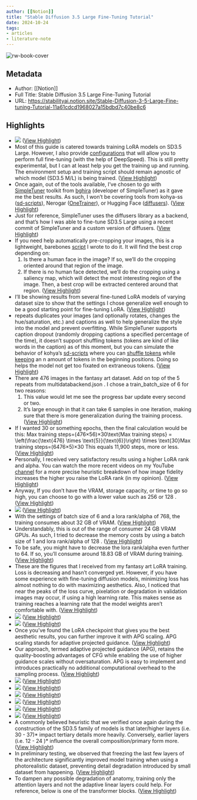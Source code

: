 ```yaml
---
author: [[Notion]]
title: "Stable Diffusion 3.5 Large Fine-Tuning Tutorial"
date: 2024-10-24
tags: 
- articles
- literature-note
---
```

![rw-book-cover](https://www.notion.so/images/meta/default.png)

## Metadata
- Author: [[Notion]]
- Full Title: Stable Diffusion 3.5 Large Fine-Tuning Tutorial
- URL: https://stabilityai.notion.site/Stable-Diffusion-3-5-Large-Fine-tuning-Tutorial-11a61cdcd1968027a15bdbd7c40be8c6

## Highlights
- ![](https://www.notion.so/image/https%3A%2F%2Fprod-files-secure.s3.us-west-2.amazonaws.com%2F4e8dae13-2612-4518-91a4-53485ccdba7c%2F2af8625c-11c7-4d36-b6a3-1a5d1d3aaa6f%2Fimage.png?table=block&id=12561cdc-d196-802f-b08d-d43522ea4341&spaceId=4e8dae13-2612-4518-91a4-53485ccdba7c&width=660&userId=&cache=v2) ([View Highlight](https://read.readwise.io/read/01jaxh45mgjtvybvb0tfnvefyc))
- Most of this guide is catered towards training LoRA models on SD3.5 Large. However, I also provide [configurations](https://stabilityai.notion.site/11a61cdcd1968027a15bdbd7c40be8c6?pvs=25#12461cdcd19680788a23c650dab26b93) that will allow you to perform full fine-tuning (with the help of DeepSpeed). This is still pretty experimental, but I can at least help you get the training up and running. The environment setup and training script should remain agnostic of which model (SD3.5 M/L) is being trained. ([View Highlight](https://read.readwise.io/read/01jaxh4rct7fgmnnrkd17xc1qz))
- Once again, out of the tools available, I’ve chosen to go with [SimpleTuner](https://github.com/bghira/SimpleTuner) toolkit from [bghira](https://github.com/bghira) (developer of SimpleTuner) as it gave me the best results. As such, I won’t be covering tools from kohya-ss ([sd-scripts](https://github.com/kohya-ss/sd-scripts)), Nerogar ([OneTrainer](https://github.com/Nerogar/OneTrainer)), or Hugging Face ([diffusers](https://huggingface.co/docs/diffusers/en/index)). ([View Highlight](https://read.readwise.io/read/01jaxh509hjq0z78jp5pe3vae3))
- Just for reference, SimpleTuner uses the diffusers library as a backend, and that’s how I was able to fine-tune SD3.5 Large using a recent commit of SimpleTuner and a custom version of diffusers. ([View Highlight](https://read.readwise.io/read/01jaxh56pnq4c2em7cahfbfa40))
- If you need help automatically pre-cropping your images, this is a lightweight, barebones [script](https://github.com/kasukanra/autogen_local_LLM/blob/main/detect_utils.py) I wrote to do it. It will find the best crop depending on:
  1. Is there a human face in the image? If so, we’ll do the cropping oriented around that region of the image.
  2. If there is no human face detected, we’ll do the cropping using a saliency map, which will detect the most interesting region of the image. Then, a best crop will be extracted centered around that region. ([View Highlight](https://read.readwise.io/read/01jaxh89b1qkxq3j7whycbryyj))
- I’ll be showing results from several fine-tuned LoRA models of varying dataset size to show that the settings I chose generalize well enough to be a good starting point for fine-tuning LoRA. ([View Highlight](https://read.readwise.io/read/01jaxh8zf509y0mv7py7306ze7))
- repeats duplicates your images (and optionally rotates, changes the hue/saturation, etc.) and captions as well to help generalize the style into the model and prevent overfitting. While SimpleTuner supports caption dropout (randomly dropping captions a specified percentage of the time), it doesn’t support shuffling tokens (tokens are kind of like words in the caption) as of this moment, but you can simulate the behavior of kohya’s [sd-scripts](https://github.com/kohya-ss/sd-scripts) where you can [shuffle tokens](https://github.com/kohya-ss/sd-scripts/blob/25f961bc779bc79aef440813e3e8e92244ac5739/docs/config_README-en.md?plain=1#L146) while [keeping](https://github.com/kohya-ss/sd-scripts/blob/25f961bc779bc79aef440813e3e8e92244ac5739/docs/config_README-en.md?plain=1#L143) an n amount of tokens in the beginning positions. Doing so helps the model not get too fixated on extraneous tokens. ([View Highlight](https://read.readwise.io/read/01jaxh98s0f7qgkzmq93mqsves))
- There are 476 images in the fantasy art dataset. Add on top of the 5 repeats from multidatabackend.json . I chose a train_batch_size of 6 for two reasons:
  1. This value would let me see the progress bar update every second or two.
  2. It’s large enough in that it can take 6 samples in one iteration, making sure that there is more generalization during the training process. ([View Highlight](https://read.readwise.io/read/01jaxha809d2q9waajy5jrpqjf))
- If I wanted 30 or something epochs, then the final calculation would be this:
  Max training steps=(476×56)×30\text{Max training steps} = \left(\frac{\text{476} \times \text{5}}{\text{6}}\right) \times \text{30}Max training steps=(6476×5​)×30
  This equals 11,900 steps, more or less. ([View Highlight](https://read.readwise.io/read/01jaxhagk5awq5bt6hr35zr7a9))
- Personally, I received very satisfactory results using a higher LoRA rank and alpha. You can watch the more recent videos on my YouTube [channel](https://youtube.com/@kasukanra) for a more precise heuristic breakdown of how image fidelity increases the higher you raise the LoRA rank (in my opinion). ([View Highlight](https://read.readwise.io/read/01jaxhb3zwk7hpwrh7d3vsb8f9))
- Anyway, If you don’t have the VRAM, storage capacity, or time to go so high, you can choose to go with a lower value such as 256 or 128 . ([View Highlight](https://read.readwise.io/read/01jaxhbe4g6m151hqvn9tq4w67))
- ![](https://www.notion.so/image/https%3A%2F%2Fprod-files-secure.s3.us-west-2.amazonaws.com%2F4e8dae13-2612-4518-91a4-53485ccdba7c%2Fa5f404ff-e50b-455d-8153-fb6ef7ed2c78%2Fimage.png?table=block&id=12361cdc-d196-8072-9d93-ff90661fcf46&spaceId=4e8dae13-2612-4518-91a4-53485ccdba7c&width=1420&userId=&cache=v2) ([View Highlight](https://read.readwise.io/read/01jaxhbqjkm7sfnx5mx6xea9e0))
- With the settings of batch size of 6 and a lora rank/alpha of 768, the training consumes about 32 GB of VRAM. ([View Highlight](https://read.readwise.io/read/01jaxhdjfqnzkcx3bz7mqa0x7p))
- Understandably, this is out of the range of consumer 24 GB VRAM GPUs. As such, I tried to decrease the memory costs by using a batch size of 1 and lora rank/alpha of 128 . ([View Highlight](https://read.readwise.io/read/01jaxhdpsrac09qvf5pzrtpj51))
- To be safe, you might have to decrease the lora rank/alpha even further to 64. If so, you’ll consume around 18.83 GB of VRAM during training. ([View Highlight](https://read.readwise.io/read/01jaxhdxdf2t21kfs4y801te8f))
- These are the figures that I received from my fantasy art LoRA training. Loss is decreasing and hasn’t converged yet. However, if you have some experience with fine-tuning diffusion models, minimizing loss has almost nothing to do with maximizing aesthetics. Also, I noticed that near the peaks of the loss curve, pixelation or degradation in validation images may occur, if using a high learning rate. This makes sense as training reaches a learning rate that the model weights aren’t comfortable with. ([View Highlight](https://read.readwise.io/read/01jaxhek88t00ww6f0tcfskw7c))
- ![](https://www.notion.so/image/https%3A%2F%2Fprod-files-secure.s3.us-west-2.amazonaws.com%2F4e8dae13-2612-4518-91a4-53485ccdba7c%2Fa896482a-4e3a-4bc5-9600-a78b32f49b28%2Fimage.png?table=block&id=12561cdc-d196-8091-a5a3-f4df89c4ae3d&spaceId=4e8dae13-2612-4518-91a4-53485ccdba7c&width=1420&userId=&cache=v2) ([View Highlight](https://read.readwise.io/read/01jaxheyzjbnb2mygev1eyvjx4))
- ![](https://www.notion.so/image/https%3A%2F%2Fprod-files-secure.s3.us-west-2.amazonaws.com%2F4e8dae13-2612-4518-91a4-53485ccdba7c%2F58bd3b25-ab8e-45e0-8847-34d624204229%2Fimage.png?table=block&id=12561cdc-d196-803d-a6b5-e6410402d5f5&spaceId=4e8dae13-2612-4518-91a4-53485ccdba7c&width=1420&userId=&cache=v2) ([View Highlight](https://read.readwise.io/read/01jaxhf18c69e1gjd7pfw0qma5))
- Once you’ve found the LoRA checkpoint that gives you the best aesthetic results, you can further improve it with APG scaling. APG scaling stands for adaptive projected guidance. ([View Highlight](https://read.readwise.io/read/01jaxhfdzqpsnajqkj1nxtxb7c))
- Our approach, termed adaptive projected guidance (APG), retains the quality-boosting advantages of CFG while enabling the use of higher guidance scales without oversaturation. APG is easy to implement and introduces practically no additional computational overhead to the sampling process. ([View Highlight](https://read.readwise.io/read/01jaxhfwr2gxg9ah9j04p67zrx))
- ![](https://www.notion.so/image/https%3A%2F%2Fprod-files-secure.s3.us-west-2.amazonaws.com%2F4e8dae13-2612-4518-91a4-53485ccdba7c%2Fc41e4924-19db-4f5b-aa4c-ef1aa87d840e%2FComfyUI_temp_okvik_00013_.png?table=block&id=12561cdc-d196-8069-8e9b-f9e476a42ecf&spaceId=4e8dae13-2612-4518-91a4-53485ccdba7c&width=410&userId=&cache=v2) ([View Highlight](https://read.readwise.io/read/01jaxhg1gz6xvg7s4mmkw46yxg))
- ![](https://www.notion.so/image/https%3A%2F%2Fprod-files-secure.s3.us-west-2.amazonaws.com%2F4e8dae13-2612-4518-91a4-53485ccdba7c%2Fc41e4924-19db-4f5b-aa4c-ef1aa87d840e%2FComfyUI_temp_okvik_00013_.png?table=block&id=12561cdc-d196-8069-8e9b-f9e476a42ecf&spaceId=4e8dae13-2612-4518-91a4-53485ccdba7c&width=410&userId=&cache=v2) ([View Highlight](https://read.readwise.io/read/01jaxhg1peqr1aseg87hfvv2cv))
- ![](https://www.notion.so/image/https%3A%2F%2Fprod-files-secure.s3.us-west-2.amazonaws.com%2F4e8dae13-2612-4518-91a4-53485ccdba7c%2F9f2673ce-47f1-490a-b43b-59b70a07f85f%2Fimage.png?table=block&id=12561cdc-d196-80d1-a785-feb08d6db09b&spaceId=4e8dae13-2612-4518-91a4-53485ccdba7c&width=410&userId=&cache=v2) ([View Highlight](https://read.readwise.io/read/01jaxhg4j0vx8ram4ga3qe0n8c))
- ![](https://www.notion.so/image/https%3A%2F%2Fprod-files-secure.s3.us-west-2.amazonaws.com%2F4e8dae13-2612-4518-91a4-53485ccdba7c%2F9f2673ce-47f1-490a-b43b-59b70a07f85f%2Fimage.png?table=block&id=12561cdc-d196-80d1-a785-feb08d6db09b&spaceId=4e8dae13-2612-4518-91a4-53485ccdba7c&width=410&userId=&cache=v2) ([View Highlight](https://read.readwise.io/read/01jaxhg4qkbkxzr2t2bpqrz4es))
- ![](https://www.notion.so/image/https%3A%2F%2Fprod-files-secure.s3.us-west-2.amazonaws.com%2F4e8dae13-2612-4518-91a4-53485ccdba7c%2Ff197b2f2-bd22-43b3-9aa2-aa0104c89ab1%2Fimage.png?table=block&id=12561cdc-d196-80a2-b456-db872938970d&spaceId=4e8dae13-2612-4518-91a4-53485ccdba7c&width=410&userId=&cache=v2) ([View Highlight](https://read.readwise.io/read/01jaxhg8ghkykk7vnf8xags9nf))
- ![](https://www.notion.so/image/https%3A%2F%2Fprod-files-secure.s3.us-west-2.amazonaws.com%2F4e8dae13-2612-4518-91a4-53485ccdba7c%2Ff197b2f2-bd22-43b3-9aa2-aa0104c89ab1%2Fimage.png?table=block&id=12561cdc-d196-80a2-b456-db872938970d&spaceId=4e8dae13-2612-4518-91a4-53485ccdba7c&width=410&userId=&cache=v2) ([View Highlight](https://read.readwise.io/read/01jaxhg8k2nt9xfm7s1xny6v3f))
- A commonly believed heuristic that we verified once again during the construction of the SD3.5 family of models is that later/higher layers (i.e. 30 - 37)* impact tertiary details more heavily. Conversely, earlier layers (i.e. 12 - 24 )* influence the overall composition/primary form more. ([View Highlight](https://read.readwise.io/read/01jaxhhm1tjzah37vgat5j3qvk))
- In preliminary testing, we observed that freezing the last few layers of the architecture significantly improved model training when using a photorealistic dataset, preventing detail degradation introduced by small dataset from happening. ([View Highlight](https://read.readwise.io/read/01jaxhhpggsfe2pebznv1ww58v))
- To dampen any possible degradation of anatomy, training only the attention layers and not the adaptive linear layers could help. For reference, below is one of the transformer blocks. ([View Highlight](https://read.readwise.io/read/01jaxhhzcnhf5kc0z4t2nbts8r))
